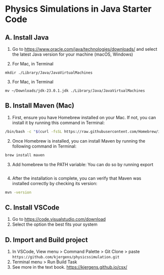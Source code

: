 # Physics Simulations in Java Starter Code

## A. Install Java
1. Go to https://www.oracle.com/java/technologies/downloads/ and select the latest Java version for your machine (macOS, Windows)

2. For Mac, in Terminal
```
mkdir ./Library/Java/JavaVirtualMachines
```

3. For Mac, in Terminal
```
mv ~/Downloads/jdk-23.0.1.jdk ./Library/Java/JavaVirtualMachines
```

## B. Install Maven (Mac)
1. First, ensure you have Homebrew installed on your Mac. If not, you can install it by running this command in Terminal:

```bash
/bin/bash -c "$(curl -fsSL https://raw.githubusercontent.com/Homebrew/install/HEAD/install.sh)"
```

2. Once Homebrew is installed, you can install Maven by running the following command in Terminal:

```bash
brew install maven
```

3. Add homebrew to the PATH variable: You can do so by running export

   ```PATH="/opt/homebrew/bin:$PATH" in your terminal and then echo $PATH.
   ```

4. After the installation is complete, you can verify that Maven was installed correctly by checking its version:

```bash
mvn -version
```

## C. Install VSCode
1. Go to https://code.visualstudio.com/download 
2. Select the option the best fits your system
   

## D. Import and Build project
1. In VSCode, View menu > Command Palette > Git Clone > paste `https://github.com/kjergens/physicssimulation.git`
2. Terminal menu > Run Build Task 
3. See more in the text book. https://kjergens.github.io/csx/

